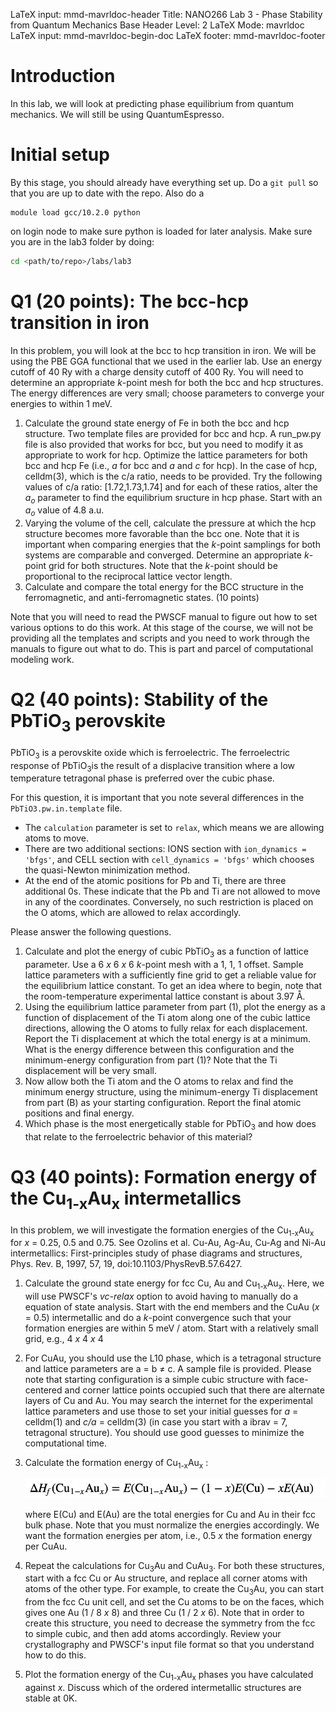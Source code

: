 LaTeX input:        mmd-mavrldoc-header
Title:              NANO266 Lab 3 - Phase Stability from Quantum Mechanics
Base Header Level:  2
LaTeX Mode:         mavrldoc
LaTeX input:        mmd-mavrldoc-begin-doc
LaTeX footer:       mmd-mavrldoc-footer


# Introduction

In this lab, we will look at predicting phase equilibrium from quantum mechanics.
We will still be using QuantumEspresso. 
# Initial setup

By this stage, you should already have everything set up.  Do a `git pull` so that you are up to date with the repo. Also do a

```
module load gcc/10.2.0 python
```
on login node to make sure python is loaded for later analysis. Make sure you are in
the lab3 folder by doing:

```bash
cd <path/to/repo>/labs/lab3
```


# Q1 (20 points): The bcc-hcp transition in iron

In this problem, you will look at the bcc to hcp transition in iron. We will be
using the PBE GGA functional that we used in the earlier lab. Use an energy
cutoff of 40 Ry with a charge density cutoff of 400 Ry. You will need to
determine an appropriate *k*-point mesh for both the bcc and hcp structures.
The energy differences are very small; choose parameters to converge your
energies to within 1 meV.

1. Calculate the ground state energy of Fe in both the bcc and hcp structure.
   Two template files are provided for bcc and hcp.  A run_pw.py file is also
   provided that works for bcc, but you need to modify it as appropriate to
   work for hcp. Optimize the lattice parameters for both bcc and hcp Fe
   (i.e., *a* for bcc and *a* and *c* for hcp). In the case of hcp, celldm(3),
   which is the c/a ratio, needs to be provided. Try the following values of
   c/a ratio: [1.72,1.73,1.74] and for each of these ratios, alter the *a<sub>o</sub>*
   parameter to find the equilibrium sructure in hcp phase. Start with an *a<sub>o</sub>* value of 4.8 a.u.
2. Varying the volume of the cell, calculate the pressure at which the hcp structure becomes more
   favorable than the bcc one. Note that it is important when comparing
   energies that the *k*-point samplings for both systems are comparable and
   converged. Determine an appropriate *k*-point grid for both structures. Note
   that the *k*-point should be proportional to the reciprocal lattice vector
   length.
3. Calculate and compare the total energy for the BCC structure in the
   ferromagnetic, and anti-ferromagnetic states. (10 points)

Note that you will need to read the PWSCF manual to figure out how to set
various options to do this work. At this stage of the course, we will not
be providing all the templates and scripts and you need to work through the
manuals to figure out what to do. This is part and parcel of computational
modeling work.

# Q2 (40 points): Stability of the PbTiO<sub>3</sub> perovskite

PbTiO<sub>3</sub> is a perovskite oxide which is ferroelectric. The
ferroelectric response of PbTiO<sub>3</sub>is the result of a displacive
transition where a low temperature tetragonal phase is preferred over the cubic
phase.

For this question, it is important that you note several differences in the
`PbTiO3.pw.in.template` file.

* The `calculation` parameter is set to `relax`, which means we are allowing
  atoms to move.
* There are two additional sections: IONS section with `ion_dynamics = 'bfgs'`,
   and CELL section with `cell_dynamics = 'bfgs'` which chooses the quasi-Newton
   minimization method.
* At the end of the atomic positions for Pb and Ti, there are three additional
  0s. These indicate that the Pb and Ti are not allowed to move in any of the
  coordinates. Conversely, no such restriction is placed on the O atoms, which
  are allowed to relax accordingly.

Please answer the following questions.

1. Calculate and plot the energy of cubic PbTiO<sub>3</sub> as a function of
   lattice parameter. Use a 6 *x* 6 *x* 6 *k*-point mesh with a
   1, 1, 1 offset. Sample lattice parameters with a sufficiently fine grid to
   get a reliable value for the equilibrium lattice constant. To get an idea
   where to begin, note that the room-temperature experimental lattice constant
   is about 3.97 Å.
2. Using the equilibrium lattice parameter from part (1), plot the energy as a
   function of displacement of the Ti atom along one of the cubic lattice
   directions, allowing the O atoms to fully relax for each displacement.
   Report the Ti displacement at which the total energy is at a minimum. What
   is the energy difference between this configuration and the minimum-energy
   configuration from part (1)? Note that the Ti displacement will be very
   small.
3. Now allow both the Ti atom and the O atoms to relax and find the minimum
   energy structure, using the minimum-energy Ti displacement from part (B) as
   your starting configuration. Report the final atomic positions and final
   energy.
4. Which phase is the most energetically stable for PbTiO<sub>3</sub> and how
   does that relate to the ferroelectric behavior of this material?

# Q3 (40 points): Formation energy of the Cu<sub>1-x</sub>Au<sub>x</sub> intermetallics

In this problem, we will investigate the formation energies of the
Cu<sub>1-x</sub>Au<sub>x</sub>  for *x* = 0.25, 0.5 and 0.75. See Ozolins et al.
Cu-Au, Ag-Au, Cu-Ag and Ni-Au intermetallics: First-principles study of phase
diagrams and structures, Phys. Rev. B, 1997, 57, 19,
doi:10.1103/PhysRevB.57.6427.

1. Calculate the ground state energy for fcc Cu, Au and
  Cu<sub>1-x</sub>Au<sub>x</sub>.  Here, we will use PWSCF's *vc-relax* option
   to avoid having to manually do a equation of state analysis. Start with the
   end members and the CuAu (*x* = 0.5) intermetallic and do a *k*-point
   convergence such that your formation energies are within
   5 meV / atom. Start with a relatively small grid, e.g., 4 *x* 4 *x* 4
2. For CuAu, you should use the L10 phase, which is a tetragonal structure
   and lattice parameters are a = b ≠ c. A sample file is provided. Please note that starting
   configuration is a simple cubic structure with face-centered and corner lattice points
   occupied such that there are alternate layers of Cu and Au. You may
   search the internet for the experimental lattice parameters and use those to
   set your initial guesses for *a* = celldm(1) and *c/a* = celldm(3) (in case you start with a
   ibrav = 7, tetragonal structure). You should use good guesses to minimize the computational time.
2. Calculate the formation energy of Cu<sub>1-x</sub>Au<sub>x</sub>  :

	<img src="Formation energy.png">
	
   where E(Cu) and E(Au) are the total energies for Cu and Au in their fcc bulk phase. Note that you must normalize the energies accordingly. We want the formation energies per atom, i.e., 0.5 *x* the formation energy per CuAu.
3. Repeat the calculations for Cu<sub>3</sub>Au and CuAu<sub>3</sub>. For
   both these structures, start with a fcc Cu or Au structure, and replace all
   corner atoms with atoms of the other type. For example, to create
   the Cu<sub>3</sub>Au, you can start from the fcc Cu unit cell, and set
   the Cu atoms to be on the faces, which gives one Au (1 / 8 *x* 8) and
   three Cu (1 / 2 *x* 6). Note that in order to create this structure,
   you need to decrease the symmetry from the fcc to simple cubic, and then add
   atoms accordingly. Review your crystallography and PWSCF's input file format
   so that you understand how to do this.
4. Plot the formation energy of the Cu<sub>1-x</sub>Au<sub>x</sub>  phases you have
   calculated against *x*. Discuss which of the ordered intermetallic
   structures are stable at 0K.

